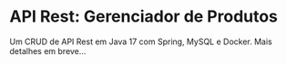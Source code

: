 # API Rest: Gerenciador de Produtos

Um CRUD de API Rest em Java 17 com Spring, MySQL e Docker.
Mais detalhes em breve...
